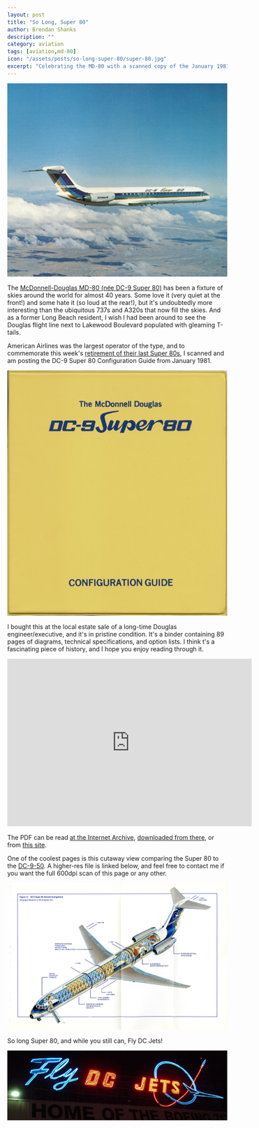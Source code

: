 ```yaml
---
layout: post
title: "So Long, Super 80"
author: Brendan Shanks
description: ""
category: aviation
tags: [aviation,md-80]
icon: "/assets/posts/so-long-super-80/super-80.jpg"
excerpt: "Celebrating the MD-80 with a scanned copy of the January 1981 Configuration Guide"
---
```

<!--<img src="/assets/posts/so-long-super-80/md-80.jpg" alt="American Airlines MD-80"/>
*[photo by Cory Watts](https://flic.kr/p/EujaF)*-->

<img src="/assets/posts/so-long-super-80/super-80.jpg" alt="The McDonnell-Douglas DC-9 Super 80"/>


The [McDonnell-Douglas MD-80 (née DC-9 Super 80)](https://en.wikipedia.org/wiki/McDonnell_Douglas_MD-80) has been a fixture of skies around the world for almost 40 years. Some love it (very quiet at the front!) and some hate it (so loud at the rear!), but it's undoubtedly more interesting than the ubiquitous 737s and A320s that now fill the skies. And as a former Long Beach resident, I wish I had been around to see the Douglas flight line next to Lakewood Boulevard populated with gleaming T-tails.

American Airlines was the largest operator of the type, and to commemorate this week's [retirement of their last Super 80s](http://news.aa.com/news/news-details/2019/American-Airlines-Announces-Schedule-of-Final-MD-80-Revenue-Flights/default.aspx), I scanned and am posting the DC-9 Super 80 Configuration Guide from January 1981.

<img src="/assets/posts/so-long-super-80/binder-front.jpg" alt="The McDonnell-Douglas DC-9 Super 80 Configuration Guide, front of binder"/>

I bought this at the local estate sale of a long-time Douglas engineer/executive, and it's in pristine condition.
It's a binder containing 89 pages of diagrams, technical specifications, and option lists.
I think t's a fascinating piece of history, and I hope you enjoy reading through it.

<iframe src="https://archive.org/embed/dc9super80configurationguide" width="560" height="384" frameborder="0" webkitallowfullscreen="true" mozallowfullscreen="true" allowfullscreen></iframe>

The PDF can be read [at the Internet Archive](https://archive.org/details/dc9super80configurationguide), [downloaded from there](https://archive.org/download/dc9super80configurationguide/DC-9%20Super%2080%20Configuration%20Guide.pdf), or from [this site](//static.bslabs.net/super80/DC-9%20Super%2080%20Configuration%20Guide.pdf).

One of the coolest pages is this cutaway view comparing the Super 80 to the [DC-9-50](https://en.wikipedia.org/wiki/McDonnell_Douglas_DC-9#Series_50). A higher-res file is linked below, and feel free to contact me if you want the full 600dpi scan of this page or any other.

[<img src="/assets/posts/so-long-super-80/super-80-cutaway.jpg" alt="Cutaway view of DC-9 Super 80">](/assets/posts/so-long-super-80/super-80-cutaway-lg.jpg)

So long Super 80, and while you still can, Fly DC Jets!

<img src="/assets/posts/so-long-super-80/fly-dc-jets.jpg" alt="Fly DC Jets sign"/>

